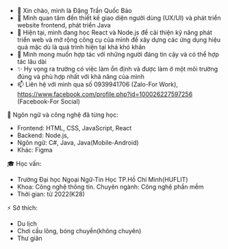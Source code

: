 - 👋 Xin chào, mình là Đặng Trần Quốc Bảo
- 👀 Mình quan tâm đến thiết kế giao diện người dùng (UX/UI) và phát triển website frontend, phát triển Java
- 🌱 Hiện tại, mình đang học React và Node.js để cải thiện kỹ năng phát triển web và mở rộng công cụ của mình để xây dựng các ứng dụng hiệu quả mặc dù là quá trình hiện tại khá khó khăn
- 💞️ Mình mong muốn hợp tác với những người đáng tin cậy và có thể hợp tác lâu dài
- ✨ Hy vọng ra trường có việc làm ổn định và được làm ở một môi trường đúng và phù hợp nhất với khả năng của mình 
- 📫 Liên hệ với mình qua số 0939941706 (Zalo-For Work), https://www.facebook.com/profile.php?id=100026227597256 (Facebook-For Social)

🚀 Ngôn ngữ và công nghệ đã từng học:
- Frontend: HTML, CSS, JavaScript, React
- Backend: Node.js, 
- Ngôn ngữ: C#, Java, Java(Mobile-Android)
- Khác: Figma

🎓 Học vấn:
- Trường Đại học Ngoại Ngữ-Tin Học TP.Hồ Chí Minh(HUFLIT)
- Khoa: Công nghệ thông tin. Chuyên ngành: Công nghệ phần mềm
- Thời gian: từ 2022(K28)

⚡ Sở thích:
- Du lịch
- Chơi cầu lông, bóng chuyền(không chuyên)
- Thư giãn


<!---
dguocbao/dguocbao is a ✨ special ✨ repository because its `README.md` (this file) appears on your GitHub profile.
You can click the Preview link to take a look at your changes.
--->

